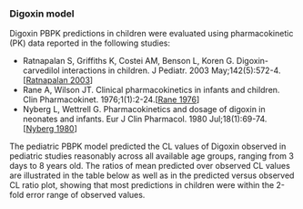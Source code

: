 ### Digoxin model

Digoxin PBPK predictions in children were evaluated using pharmacokinetic (PK) data reported in the following studies: 

- Ratnapalan S, Griffiths K, Costei AM, Benson L, Koren G. Digoxin-carvedilol interactions in children. J Pediatr. 2003 May;142(5):572-4.[[Ratnapalan 2003](#3-references)]
- Rane A, Wilson JT. Clinical pharmacokinetics in infants and children. Clin Pharmacokinet. 1976;1(1):2-24.[[Rane 1976](#3-references)]
- Nyberg L, Wettrell G. Pharmacokinetics and dosage of digoxin in neonates and infants. Eur J Clin Pharmacol. 1980 Jul;18(1):69-74.[[Nyberg 1980](#3-references)]

The pediatric PBPK model predicted the CL values of Digoxin observed in pediatric studies reasonably across all available age groups, ranging from 3 days to 8 years old. The ratios of mean predicted over observed CL values are illustrated in the table below as well as in the predicted versus observed CL ratio plot, showing that most predictions in children were within the 2-fold error range of observed values. 

